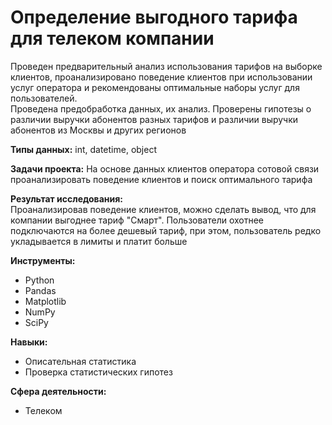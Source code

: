 # Определение выгодного тарифа для телеком компании

Проведен предварительный анализ использования тарифов на выборке 
клиентов, проанализировано поведение клиентов при использовании услуг 
оператора и рекомендованы оптимальные наборы услуг для пользователей.  
Проведена предобработка данных, их анализ. Проверены гипотезы о различии выручки абонентов 
разных тарифов и различии выручки абонентов из Москвы и других регионов  

**Типы данных:** int, datetime, object

**Задачи проекта:**
На основе данных клиентов оператора сотовой связи проанализировать поведение клиентов и поиск 
оптимального тарифа

**Результат исследования:**  
Проанализировав поведение клиентов, можно сделать вывод, что для компании выгоднее тариф "Смарт". Пользователи охотнее подключаются на более дешевый тариф, при этом, пользователь редко укладывается в лимиты и платит больше



**Инструменты:**
- Python
- Pandas
- Matplotlib
- NumPy
- SciPy

**Навыки:**  

- Описательная статистика
- Проверка статистических гипотез

**Сфера деятельности:**
- Телеком
